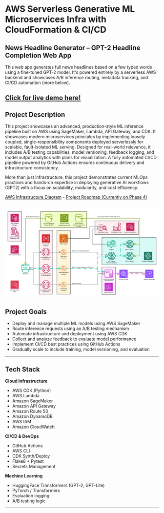 # AWS Serverless Generative ML Microservices Infra with CloudFormation & CI/CD

## News Headline Generator – GPT-2 Headline Completion Web App

This web app generates full news headlines based on a few typed words using a fine-tuned GPT-2 model. It's powered entirely by a serverless AWS backend and showcases A/B inference routing, metadata tracking, and CI/CD automation (more below).

## [Click for live demo here!](https://frontendstack-frontendbucketefe2e19c-3i0kyc8qz5eb.s3.us-east-1.amazonaws.com/index.html)

## Project Description

This project showcases an advanced, production-style ML inference pipeline built on AWS using SageMaker, Lambda, API Gateway, and CDK. It showcases modern microservices principles by implementing loosely coupled, single-responsibility components deployed serverlessly for scalable, fault-isolated ML serving. Designed for real-world relevance, it includes A/B testing capabilities, model versioning, feedback logging, and model output analytics with plans for visualization. A fully automated CI/CD pipeline powered by GitHub Actions ensures continuous delivery and infrastructure consistency.

More than just infrastructure, this project demonstrates current MLOps practices and hands-on expertise in deploying generative AI workflows (GPT2) with a focus on scalability, modularity, and cost efficiency. 

[AWS Infrastructure Diagram](https://github.com/adma224/ml-inference-pipeline-aws/blob/main/diagrams/infrastructure_diagram_aws_ml_pipeline.png) - [Project Roadmap (Currently on Phase 4)](https://github.com/adma224/ml-inference-pipeline-aws/wiki/Project-Roadmap)

![Architecture Diagram](https://github.com/adma224/ml-inference-pipeline-aws/blob/main/diagrams/infrastructure_diagram_aws_ml_pipeline.png)
---

## Project Goals

- Deploy and manage multiple ML models using AWS SageMaker
- Route inference requests using an A/B testing mechanism
- Automate infrastructure and deployment using AWS CDK
- Collect and analyze feedback to evaluate model performance
- Implement CI/CD best practices using GitHub Actions
- Gradually scale to include training, model versioning, and evaluation

---

## Tech Stack

**Cloud Infrastructure**
- AWS CDK (Python)
- AWS Lambda
- Amazon SageMaker
- Amazon API Gateway
- Amazon Route 53
- Amazon DynamoDB
- AWS IAM
- Amazon CloudWatch

**CI/CD & DevOps**
- GitHub Actions
- AWS CLI
- CDK Synth/Deploy
- Flake8 + Pytest
- Secrets Management

**Machine Learning**
- HuggingFace Transformers (GPT-2, GPT-Lite)
- PyTorch / Transformers
- Evaluation logging
- A/B testing logic

---


